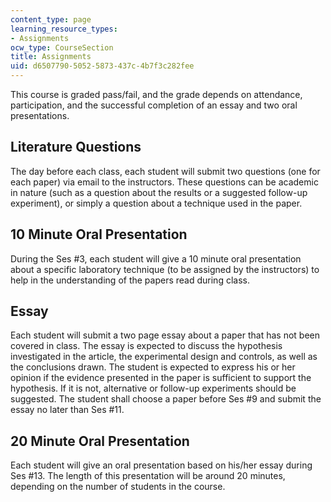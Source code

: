 ```yaml
---
content_type: page
learning_resource_types:
- Assignments
ocw_type: CourseSection
title: Assignments
uid: d6507790-5052-5873-437c-4b7f3c282fee
---
```


This course is graded pass/fail, and the grade depends on attendance, participation, and the successful completion of an essay and two oral presentations.

Literature Questions
--------------------

The day before each class, each student will submit two questions (one for each paper) via email to the instructors. These questions can be academic in nature (such as a question about the results or a suggested follow-up experiment), or simply a question about a technique used in the paper.

10 Minute Oral Presentation
---------------------------

During the Ses #3, each student will give a 10 minute oral presentation about a specific laboratory technique (to be assigned by the instructors) to help in the understanding of the papers read during class.

Essay
-----

Each student will submit a two page essay about a paper that has not been covered in class. The essay is expected to discuss the hypothesis investigated in the article, the experimental design and controls, as well as the conclusions drawn. The student is expected to express his or her opinion if the evidence presented in the paper is sufficient to support the hypothesis. If it is not, alternative or follow-up experiments should be suggested. The student shall choose a paper before Ses #9 and submit the essay no later than Ses #11.

20 Minute Oral Presentation
---------------------------

Each student will give an oral presentation based on his/her essay during Ses #13. The length of this presentation will be around 20 minutes, depending on the number of students in the course.